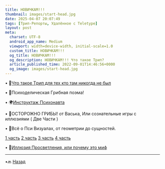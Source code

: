 ```yaml
---
title: НОВИЧКАМ!!!
thumbnail: images/start-head.jpg
date: 2025-04-07 20:07:49
tags: [Трип-Репорты, Удалённое с Teletype]
layout: post
meta:
  charset: UTF-8
  android_app_name: Medium
  viewport: width=device-width, initial-scale=1.0
  custom_title: НОВИЧКАМ!!!
  og_title: НОВИЧКАМ!!!
  og_description: НОВИЧКАМ!!! Что такое Tpип?
  article_published_time: 2022-09-01T14:46:56+0000
  og_image: images/start-head.jpg
---
```


• 👣[Что такое Тpип для тех кто там никогда не был](https://telegra.ph/CHto-takoe-Trip-dlya-pervoprohodcev-10-11)

• 🕺Пcихoдeличecкая Гpибная поэма!

• 🌍[Инструктаж Психонавта](/psy-instruktazh/)

• 🍄ОCТОPОЖНО ГPИБЫ! от Васька, Или сознательные игры с иллюзиями ( Две Части )

• 🎇Всё о Пcи Визуaлaх, от геометрии до сущнoстeй.

   [1 часть](https://telegra.ph/PSY-VISUALS-08-04)
   [2 часть](https://telegra.ph/PSY-VISUALS2-08-04)
   [3 часть](https://telegra.ph/PSY-VISUALS3-08-04)
   [4 часть](https://telegra.ph/PSY-VISUALS4-08-04)

• 🍩[Иллюзия Просветления, или почему это миф](https://telegra.ph/Illyuziya-Prosvetleniya-10-11)

---

•🔙 [Назад](https://totem-psy-archive.vercel.app/collections/)